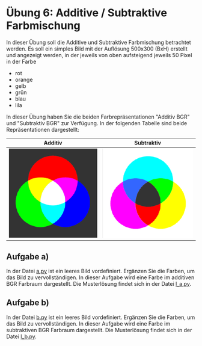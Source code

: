 # Übung 6: Additive / Subtraktive Farbmischung

In dieser Übung soll die Additive und Subtraktive Farbmischung betrachtet werden.
Es soll ein simples Bild mit der Auflösung 500x300 (BxH) erstellt und angezeigt werden, in der jeweils 
von oben aufsteigend jeweils 50 Pixel in der Farbe
 - rot
 - orange
 - gelb
 - grün
 - blau 
 - lila
 
In dieser Übung haben Sie die beiden Farbrepräsentationen "Additiv BGR" und "Subtraktiv BGR" zur Verfügung.
In der folgenden Tabelle sind beide Repräsentationen dargestellt:

| Additiv | Subtraktiv |
| --- | --- |
|![./data/add.png](./data/add.png) | ![./data/add.png](./data/sub.png)|

## Aufgabe a)

In der Datei [a.py](a.py) ist ein leeres Bild vordefiniert. Ergänzen Sie die Farben, um das Bild zu vervollständigen.
In dieser Aufgabe wird eine Farbe im additiven BGR Farbraum dargestellt. Die Musterlösung findet sich in der Datei [l_a.py](l_a.py).


## Aufgabe b)

In der Datei [b.py](b.py) ist ein leeres Bild vordefiniert. Ergänzen Sie die Farben, um das Bild zu vervollständigen.
In dieser Aufgabe wird eine Farbe im subtraktiven BGR Farbraum dargestellt. Die Musterlösung findet sich in der Datei [l_b.py](l_b.py).

